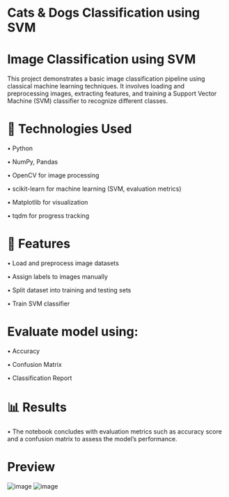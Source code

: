 # Cats & Dogs Classification using SVM
# Image Classification using SVM
This project demonstrates a basic image classification pipeline using classical machine learning techniques. It involves loading and preprocessing images, extracting features, and training a Support Vector Machine (SVM) classifier to recognize different classes.

# 🧰 Technologies Used
• Python

• NumPy, Pandas

• OpenCV for image processing

• scikit-learn for machine learning (SVM, evaluation metrics)

• Matplotlib for visualization

• tqdm for progress tracking

# 🚀 Features
• Load and preprocess image datasets

• Assign labels to images manually

• Split dataset into training and testing sets

• Train SVM classifier

# Evaluate model using:
• Accuracy

• Confusion Matrix

• Classification Report

# 📊 Results
• The notebook concludes with evaluation metrics such as accuracy score and a confusion matrix to assess the model’s performance.

# Preview
![image](https://github.com/user-attachments/assets/349c1a92-bf6d-43ea-b09d-07bbfd2581d9)
![image](https://github.com/user-attachments/assets/d91a502c-84b0-4c92-9d4c-5e9e0918138e)
